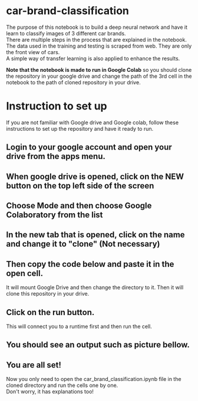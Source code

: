 # car-brand-classification
The purpose of this notebook is to build a deep neural network and have it learn to classify images of 3 different car brands.<br>
There are multiple steps in the process that are explained in the notebook.<br>
The data used in the training and testing is scraped from web. They are only the front view of cars.<br>
A simple way of transfer learning is also applied to enhance the results.<br>

**Note that the notebook is made to run in Google Colab**
so you should clone the repository in your google drive and change the path of the 3rd cell in the notebook to the path of cloned repository in your drive.

# Instruction to set up 
If you are not familiar with Google drive and Google colab, follow these instructions to set up the repository and have it ready to run.<br>
## Login to your google account and open your drive from the apps menu.
## When google drive is opened, click on the NEW button on the top left side of the screen
## Choose Mode and then choose Google Colaboratory from the list
## In the new tab that is opened, click on the name and change it to "clone" (Not necessary)
## Then copy the code below and paste it in the open cell.
It will mount Google Drive and then change the directory to it. Then it will clone this repository in your drive.
## Click on the run button.
This will connect you to a runtime first and then run the cell.
## You should see an output such as picture bellow.
## You are all set!
Now you only need to open the car_brand_classification.ipynb file in the cloned directory and run the cells one by one.<br>
Don't worry, it has explanations too!
